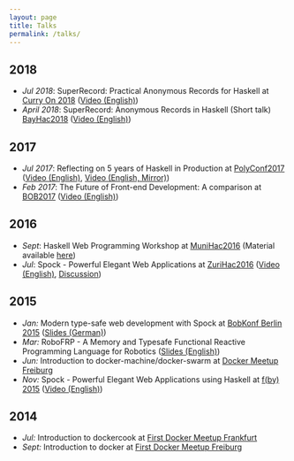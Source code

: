 ```yaml
---
layout: page
title: Talks
permalink: /talks/
---
```


## 2018

* *Jul 2018*: SuperRecord: Practical Anonymous Records for Haskell at [Curry On 2018][curry-2018] ([Video (English)][curry-2018-video])
* *April 2018*: SuperRecord: Anonymous Records in Haskell (Short talk) [BayHac2018][bayhac-2018] ([Video (English)][bayhac-2018-video])

## 2017
* *Jul 2017*: Reflecting on 5 years of Haskell in Production at [PolyConf2017][poly-2017] ([Video (English)][poly-2017-video], [Video (English, Mirror)][poly-2017-video2])
* *Feb 2017*: The Future of Front-end Development: A comparison at [BOB2017][bob-2017] ([Video (English)][bob2017-video])

## 2016
* *Sept*: Haskell Web Programming Workshop at [MuniHac2016][munihac2016] (Material available [here][munihac2016-material])
* *Jul*: Spock - Powerful Elegant Web Applications at [ZuriHac2016][zurihac2016] ([Video (English)][zurihac2016-video], [Discussion][zurihac2016-video-reddit])

## 2015
* *Jan:* Modern type-safe web development with Spock at [BobKonf Berlin 2015][bob-2015] ([Slides (German)][bob-2015-slides])
* *Mar:* RoboFRP - A Memory and Typesafe Functional Reactive Programming Language for Robotics ([Slides (English)][robofrp-2015])
* *Jun:* Introduction to docker-machine/docker-swarm at [Docker Meetup Freiburg][docker-2015-06]
* *Nov:* Spock - Powerful Elegant Web Applications using Haskell at [f(by) 2015][fby-2015] ([Video (English)][spock-2015])

## 2014
* *Jul:* Introduction to dockercook at [First Docker Meetup Frankfurt][docker-2014-07]
* *Sept:* Introduction to docker at [First Docker Meetup Freiburg][docker-2014-09]

[bob-2017]: http://bobkonf.de/2017/athiemann.html
[docker-2014-07]: http://www.meetup.com/de/Docker-Frankfurt/events/182122512/
[docker-2014-09]: http://www.meetup.com/de/Docker-Freiburg/events/198908842/
[docker-2015-06]: http://www.meetup.com/de/Docker-Freiburg/events/222697854/
[bob-2015-slides]: https://dl.dropboxusercontent.com/u/15078797/talks/typesafe-webdev-2015.pdf
[bob-2015]: http://bobkonf.de/2015/thiemann.html
[robofrp-2015]: https://www.dropbox.com/s/lrc2x1k4c4p8gaj/Bachelorarbeit2015.pdf
[spock-2015]: https://www.youtube.com/watch?v=kNqsOBrCbLo
[fby-2015]: http://fby.by/en/
[zurihac2016]: https://wiki.haskell.org/ZuriHac2016#Alexander_Thiemann
[zurihac2016-video]: https://www.youtube.com/watch?v=-b-Oz6y-n_Y
[zurihac2016-video-reddit]: https://www.reddit.com/r/haskell/comments/51ka1m/zurihac_2016_powerful_elegant_web_applications/
[munihac2016]: https://wiki.haskell.org/MuniHac2016
[munihac2016-material]: https://github.com/agrafix/Spock-starter
[bob2017-video]: https://www.youtube.com/watch?v=BZfvoW8wixU
[poly-2017]: https://polyconf.com/
[poly-2017-video]: https://www.youtube.com/watch?v=KlfbAneiMNw
[poly-2017-video2]: https://www.youtube.com/watch?v=hZgW4mT1PkE
[curry-2018]: http://curry-on.org/2018/sessions/superrecord-practical-anonymous-records-for-haskell.html
[bayhac-2018]: https://wiki.haskell.org/BayHac2018
[bayhac-2018-video]: https://www.youtube.com/watch?v=YLMMoYRQvS4
[curry-2018-video]: https://www.youtube.com/watch?v=Nh0XD2hPV8w
